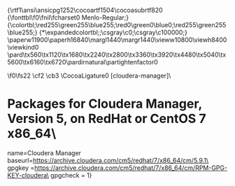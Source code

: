 {\rtf1\ansi\ansicpg1252\cocoartf1504\cocoasubrtf820
{\fonttbl\f0\fnil\fcharset0 Menlo-Regular;}
{\colortbl;\red255\green255\blue255;\red0\green0\blue0;\red255\green255\blue255;}
{\*\expandedcolortbl;;\csgray\c0;\csgray\c100000;}
\paperw11900\paperh16840\margl1440\margr1440\vieww10800\viewh8400\viewkind0
\pard\tx560\tx1120\tx1680\tx2240\tx2800\tx3360\tx3920\tx4480\tx5040\tx5600\tx6160\tx6720\pardirnatural\partightenfactor0

\f0\fs22 \cf2 \cb3 \CocoaLigature0 [cloudera-manager]\
# Packages for Cloudera Manager, Version 5, on RedHat or CentOS 7 x86_64\
name=Cloudera Manager\
baseurl=https://archive.cloudera.com/cm5/redhat/7/x86_64/cm/5.9.1\
gpgkey =https://archive.cloudera.com/cm5/redhat/7/x86_64/cm/RPM-GPG-KEY-cloudera\
gpgcheck = 1}